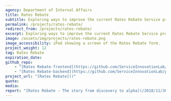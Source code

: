 ```yaml
---
agency: Department of Internal Affairs
title: Rates Rebate
subtitle: Exploring ways to improve the current Rates Rebate Service provided by local councils and Internal Affairs. Validate how digital channels might create a better service experience and allow for integration of services and proactive entitlements.
permalink: /projects/rates-rebate/
redirect_from: /projects/rates-rebate/
excerpt: Exploring ways to improve the current Rates Rebate Service provided by local councils and Internal Affairs. Validate how digital channels might create a better service experience and allow for integration of services and proactive entitlements.
image: /assets/img/projects/rates-rebate.png
image_accessibility: iPad showing a screen of the Rates Rebate form.
project_weight: 12
tag: Rates Rebate
expiration_date:
github_repo:
    - "[Rates Rebate-frontend](https://github.com/ServiceInnovationLab/pancake-frontend)"
    - "[Rates Rebate-backend](https://github.com/ServiceInnovationLab/pancake-backend)"
project_url: "[Rates Rebate]()"
quote:
media:
report: "[Rates Rebate - The story from discovery to alpha](/2018/11/30/Rates-Rebate/)"
---
```

